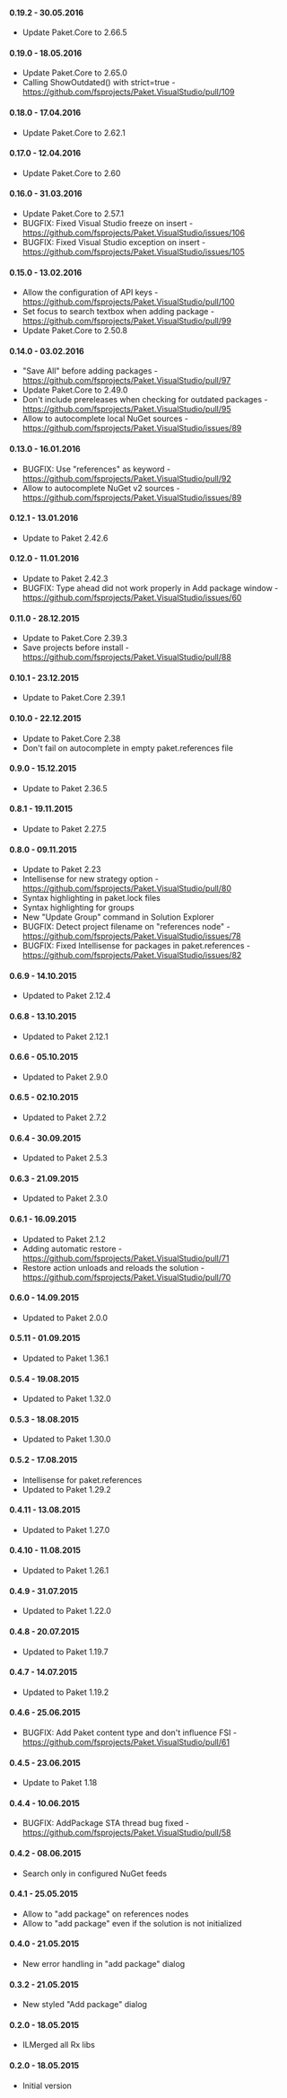 #### 0.19.2 - 30.05.2016
* Update Paket.Core to 2.66.5

#### 0.19.0 - 18.05.2016
* Update Paket.Core to 2.65.0
* Calling ShowOutdated() with strict=true - https://github.com/fsprojects/Paket.VisualStudio/pull/109 

#### 0.18.0 - 17.04.2016
* Update Paket.Core to 2.62.1

#### 0.17.0 - 12.04.2016
* Update Paket.Core to 2.60

#### 0.16.0 - 31.03.2016
* Update Paket.Core to 2.57.1
* BUGFIX: Fixed Visual Studio freeze on insert - https://github.com/fsprojects/Paket.VisualStudio/issues/106
* BUGFIX: Fixed Visual Studio exception on insert - https://github.com/fsprojects/Paket.VisualStudio/issues/105

#### 0.15.0 - 13.02.2016
* Allow the configuration of API keys - https://github.com/fsprojects/Paket.VisualStudio/pull/100
* Set focus to search textbox when adding package - https://github.com/fsprojects/Paket.VisualStudio/pull/99
* Update Paket.Core to 2.50.8

#### 0.14.0 - 03.02.2016
* "Save All" before adding packages - https://github.com/fsprojects/Paket.VisualStudio/pull/97
* Update Paket.Core to 2.49.0
* Don't include prereleases when checking for outdated packages - https://github.com/fsprojects/Paket.VisualStudio/pull/95
* Allow to autocomplete local NuGet sources - https://github.com/fsprojects/Paket.VisualStudio/issues/89 

#### 0.13.0 - 16.01.2016
* BUGFIX: Use "references" as keyword - https://github.com/fsprojects/Paket.VisualStudio/pull/92
* Allow to autocomplete NuGet v2 sources - https://github.com/fsprojects/Paket.VisualStudio/issues/89 

#### 0.12.1 - 13.01.2016
* Update to Paket 2.42.6

#### 0.12.0 - 11.01.2016
* Update to Paket 2.42.3
* BUGFIX: Type ahead did not work properly in Add package window - https://github.com/fsprojects/Paket.VisualStudio/issues/60

#### 0.11.0 - 28.12.2015
* Update to Paket.Core 2.39.3
* Save projects before install - https://github.com/fsprojects/Paket.VisualStudio/pull/88

#### 0.10.1 - 23.12.2015
* Update to Paket.Core 2.39.1

#### 0.10.0 - 22.12.2015
* Update to Paket.Core 2.38
* Don't fail on autocomplete in empty paket.references file

#### 0.9.0 - 15.12.2015
* Update to Paket 2.36.5

#### 0.8.1 - 19.11.2015
* Update to Paket 2.27.5

#### 0.8.0 - 09.11.2015
* Update to Paket 2.23
* Intellisense for new strategy option - https://github.com/fsprojects/Paket.VisualStudio/pull/80
* Syntax highlighting in paket.lock files
* Syntax highlighting for groups
* New "Update Group" command in Solution Explorer
* BUGFIX: Detect project filename on "references node" - https://github.com/fsprojects/Paket.VisualStudio/issues/78
* BUGFIX: Fixed Intellisense for packages in paket.references - https://github.com/fsprojects/Paket.VisualStudio/issues/82

#### 0.6.9 - 14.10.2015
* Updated to Paket 2.12.4

#### 0.6.8 - 13.10.2015
* Updated to Paket 2.12.1

#### 0.6.6 - 05.10.2015
* Updated to Paket 2.9.0

#### 0.6.5 - 02.10.2015
* Updated to Paket 2.7.2

#### 0.6.4 - 30.09.2015
* Updated to Paket 2.5.3
 
#### 0.6.3 - 21.09.2015
* Updated to Paket 2.3.0

#### 0.6.1 - 16.09.2015
* Updated to Paket 2.1.2
* Adding automatic restore - https://github.com/fsprojects/Paket.VisualStudio/pull/71
* Restore action unloads and reloads the solution - https://github.com/fsprojects/Paket.VisualStudio/pull/70

#### 0.6.0 - 14.09.2015
* Updated to Paket 2.0.0

#### 0.5.11 - 01.09.2015
* Updated to Paket 1.36.1

#### 0.5.4 - 19.08.2015
* Updated to Paket 1.32.0

#### 0.5.3 - 18.08.2015
* Updated to Paket 1.30.0

#### 0.5.2 - 17.08.2015
* Intellisense for paket.references
* Updated to Paket 1.29.2

#### 0.4.11 - 13.08.2015
* Updated to Paket 1.27.0

#### 0.4.10 - 11.08.2015
* Updated to Paket 1.26.1

#### 0.4.9 - 31.07.2015
* Updated to Paket 1.22.0

#### 0.4.8 - 20.07.2015
* Updated to Paket 1.19.7

#### 0.4.7 - 14.07.2015
* Updated to Paket 1.19.2

#### 0.4.6 - 25.06.2015
* BUGFIX: Add Paket content type and don't influence FSI - https://github.com/fsprojects/Paket.VisualStudio/pull/61

#### 0.4.5 - 23.06.2015
* Update to Paket 1.18 

#### 0.4.4 - 10.06.2015
* BUGFIX: AddPackage STA thread bug fixed - https://github.com/fsprojects/Paket.VisualStudio/pull/58

#### 0.4.2 - 08.06.2015
* Search only in configured NuGet feeds 

#### 0.4.1 - 25.05.2015
* Allow to "add package" on references nodes
* Allow to "add package" even if the solution is not initialized

#### 0.4.0 - 21.05.2015
* New error handling in "add package" dialog

#### 0.3.2 - 21.05.2015
* New styled "Add package" dialog

#### 0.2.0 - 18.05.2015
* ILMerged all Rx libs

#### 0.2.0 - 18.05.2015
* Initial version
